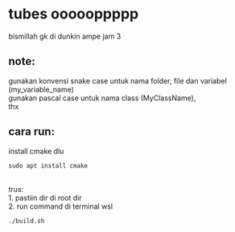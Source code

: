 # tubes oooooppppp

bismillah gk di dunkin ampe jam 3
</br>

## note:

gunakan konvensi snake case untuk nama folder, file dan variabel (my_variable_name) </br>
gunakan pascal case untuk nama class (MyClassName), </br>
thx
</br>

## cara run:

install cmake dlu
```
sudo apt install cmake
 ```
</br>
trus:
</br>
1. pastiin dir di root dir </br>
2. run command di terminal wsl

```
./build.sh
```
